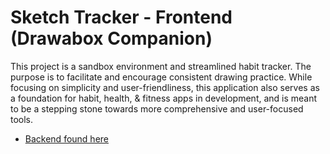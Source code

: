 # Sketch Tracker - Frontend (Drawabox Companion)

This project is a sandbox environment and streamlined habit tracker. The purpose is to facilitate and encourage consistent drawing practice. While focusing on simplicity and user-friendliness, this application also serves as a foundation for habit, health, & fitness apps in development, and is meant to be a stepping stone towards more comprehensive and user-focused tools.

* [Backend found here](https://github.com/igoroganesian/sketchtracker-backend)
